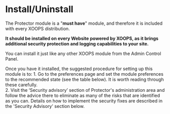 # Install/Uninstall

The Protector module is a "**must have**" module, and therefore it is included with every XOOPS distribution.

**It should be installed on every Website powered by XOOPS, as it brings additional security protection and logging capabilities to your site.**

You can install it just like any other XOOPS module from the Admin Control Panel.

Once you have it installed, the suggested procedure for setting up this module is to: 1. Go to the preferences page and set the module preferences to the recommended state \(see the table below\). It is worth reading through these carefully.  
2. Visit the ‘Security advisory’ section of Protector's administration area and follow the advice there to eliminate as many of the risks that are identified as you can. Details on how to implement the security fixes are described in the 'Security Advisory' section below.

